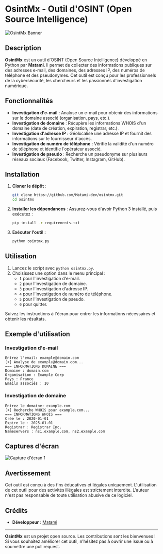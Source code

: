 # OsintMx - Outil d'OSINT (Open Source Intelligence)

![OsintMx Banner](https://image.noelshack.com/fichiers/2025/10/7/1741535656-make-me-a-banner-where-it-says-osint-mx-in-a-totally-black-background-white-writing-with-the-letter-vq04m6xxnlryr08fvxq2-3.png)  

## Description

**OsintMx** est un outil d'OSINT (Open Source Intelligence) développé en Python par **Matami**. Il permet de collecter des informations publiques sur des adresses e-mail, des domaines, des adresses IP, des numéros de téléphone et des pseudonymes. Cet outil est conçu pour les professionnels de la cybersécurité, les chercheurs et les passionnés d'investigation numérique.

## Fonctionnalités

- **Investigation d'e-mail** : Analyse un e-mail pour obtenir des informations sur le domaine associé (organisation, pays, etc.).
- **Investigation de domaine** : Récupère les informations WHOIS d'un domaine (date de création, expiration, registrar, etc.).
- **Investigation d'adresse IP** : Géolocalise une adresse IP et fournit des informations sur le fournisseur d'accès.
- **Investigation de numéro de téléphone** : Vérifie la validité d'un numéro de téléphone et identifie l'opérateur associé.
- **Investigation de pseudo** : Recherche un pseudonyme sur plusieurs réseaux sociaux (Facebook, Twitter, Instagram, GitHub).

## Installation

1. **Cloner le dépôt** :
   ```bash
   git clone https://github.com/Matami-dev/osintmx.git
   cd osintmx
   ```

2. **Installer les dépendances** :
   Assurez-vous d'avoir Python 3 installé, puis exécutez :
   ```bash
   pip install -r requirements.txt
   ```

3. **Exécuter l'outil** :
   ```bash
   python osintmx.py
   ```

## Utilisation

1. Lancez le script avec `python osintmx.py`.
2. Choisissez une option dans le menu principal :
   - `1` pour l'investigation d'e-mail.
   - `2` pour l'investigation de domaine.
   - `3` pour l'investigation d'adresse IP.
   - `4` pour l'investigation de numéro de téléphone.
   - `5` pour l'investigation de pseudo.
   - `0` pour quitter.

Suivez les instructions à l'écran pour entrer les informations nécessaires et obtenir les résultats.

## Exemple d'utilisation

### Investigation d'e-mail
```
Entrez l'email: example@domain.com
[+] Analyse de example@domain.com...
=== INFORMATIONS DOMAINE ===
Domaine : domain.com
Organisation : Example Corp
Pays : France
Emails associés : 10
```

### Investigation de domaine
```
Entrez le domaine: example.com
[+] Recherche WHOIS pour example.com...
=== INFORMATIONS WHOIS ===
Créé le : 2020-01-01
Expire le : 2025-01-01
Registrar : Registrar Inc.
Nameservers : ns1.example.com, ns2.example.com
```

## Captures d'écran

![Capture d'écran 1](https://image.noelshack.com/fichiers/2025/10/7/1741535920-mxosint.png)  


## Avertissement

Cet outil est conçu à des fins éducatives et légales uniquement. L'utilisation de cet outil pour des activités illégales est strictement interdite. L'auteur n'est pas responsable de toute utilisation abusive de ce logiciel.

## Crédits

- **Développeur** : [Matami](https://github.com/Matami-dev)

---

**OsintMx** est un projet open source. Les contributions sont les bienvenues ! Si vous souhaitez améliorer cet outil, n'hésitez pas à ouvrir une issue ou à soumettre une pull request.
